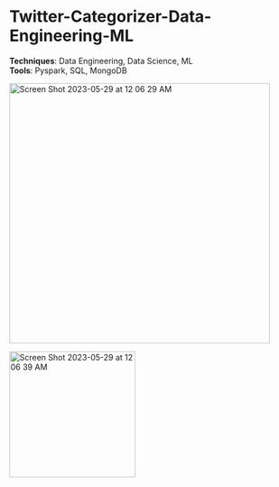 # Twitter-Categorizer-Data-Engineering-ML
**Techniques**: Data Engineering, Data Science, ML <br/>
**Tools**: Pyspark, SQL, MongoDB

<img width="461" alt="Screen Shot 2023-05-29 at 12 06 29 AM" src="https://github.com/SeungPang11/Twitter-Categorizer-Data-Engineering-ML/assets/67944800/83d201b3-5c1e-48a0-bd84-1e7c1fa2acad"> <br/>

<img width="223" alt="Screen Shot 2023-05-29 at 12 06 39 AM" src="https://github.com/SeungPang11/Twitter-Categorizer-Data-Engineering-ML/assets/67944800/c3387c70-f853-4d32-86ff-1405a6c3696d">


